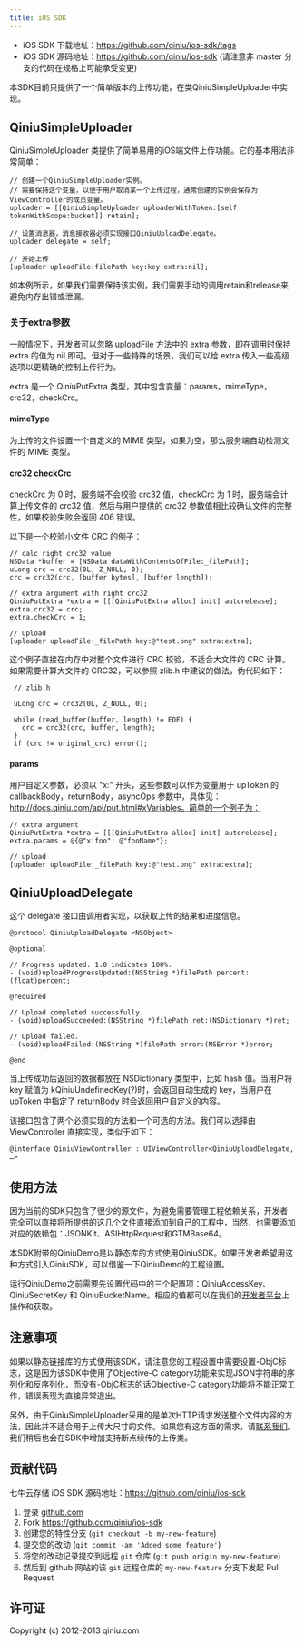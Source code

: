 ```yaml
---
title: iOS SDK
---
```


- iOS SDK 下载地址：<https://github.com/qiniu/ios-sdk/tags>
- iOS SDK 源码地址：<https://github.com/qiniu/ios-sdk> (请注意非 master 分支的代码在规格上可能承受变更)

本SDK目前只提供了一个简单版本的上传功能，在类QiniuSimpleUploader中实现。

## QiniuSimpleUploader

QiniuSimpleUploader 类提供了简单易用的iOS端文件上传功能。它的基本用法非常简单：

	// 创建一个QiniuSimpleUploader实例。
	// 需要保持这个变量，以便于用户取消某一个上传过程，通常创建的实例会保存为ViewController的成员变量。
	uploader = [[QiniuSimpleUploader uploaderWithToken:[self tokenWithScope:bucket]] retain];
	
	// 设置消息器，消息接收器必须实现接口QiniuUploadDelegate。
	uploader.delegate = self;
  
	// 开始上传  
	[uploader uploadFile:filePath key:key extra:nil];
	
如本例所示，如果我们需要保持该实例，我们需要手动的调用retain和release来避免内存出错或泄漏。

### 关于extra参数

一般情况下，开发者可以忽略 uploadFile 方法中的 extra 参数，即在调用时保持 extra 的值为 nil 即可。但对于一些特殊的场景，我们可以给 extra 传入一些高级选项以更精确的控制上传行为。

extra 是一个 QiniuPutExtra 类型，其中包含变量：params，mimeType，crc32，checkCrc。

#### mimeType

为上传的文件设置一个自定义的 MIME 类型，如果为空，那么服务端自动检测文件的 MIME 类型。

#### crc32 checkCrc

checkCrc 为 0 时，服务端不会校验 crc32 值，checkCrc 为 1 时，服务端会计算上传文件的 crc32 值，然后与用户提供的 crc32 参数值相比较确认文件的完整性，如果校验失败会返回 406 错误。

以下是一个校验小文件 CRC 的例子：

	// calc right crc32 value
    NSData *buffer = [NSData dataWithContentsOfFile:_filePath];
    uLong crc = crc32(0L, Z_NULL, 0);
    crc = crc32(crc, [buffer bytes], [buffer length]);
    
    // extra argument with right crc32
    QiniuPutExtra *extra = [[[QiniuPutExtra alloc] init] autorelease];
    extra.crc32 = crc;
    extra.checkCrc = 1;
    
    // upload
    [uploader uploadFile:_filePath key:@"test.png" extra:extra];

这个例子直接在内存中对整个文件进行 CRC 校验，不适合大文件的 CRC 计算。如果需要计算大文件的 CRC32，可以参照 zlib.h 中建议的做法，伪代码如下：

	 // zlib.h

     uLong crc = crc32(0L, Z_NULL, 0);

     while (read_buffer(buffer, length) != EOF) {
       crc = crc32(crc, buffer, length);
     }
     if (crc != original_crc) error();

#### params

用户自定义参数，必须以 "x:" 开头，这些参数可以作为变量用于 upToken 的 callbackBody，returnBody，asyncOps 参数中，具体见：http://docs.qiniu.com/api/put.html#xVariables。简单的一个例子为：

	// extra argument
    QiniuPutExtra *extra = [[[QiniuPutExtra alloc] init] autorelease];
    extra.params = @{@"x:foo": @"fooName"};
    
    // upload
    [uploader uploadFile:_filePath key:@"test.png" extra:extra];
	
## QiniuUploadDelegate

这个 delegate 接口由调用者实现，以获取上传的结果和进度信息。

	@protocol QiniuUploadDelegate <NSObject>

	@optional
	
	// Progress updated. 1.0 indicates 100%.
	- (void)uploadProgressUpdated:(NSString *)filePath percent:(float)percent;
	
	@required
	
	// Upload completed successfully.
	- (void)uploadSucceeded:(NSString *)filePath ret:(NSDictionary *)ret;
	
	// Upload failed.
	- (void)uploadFailed:(NSString *)filePath error:(NSError *)error;
	
	@end
	
当上传成功后返回的数据都放在 NSDictionary 类型中，比如 hash 值。当用户将 key 赋值为 kQiniuUndefinedKey(?)时，会返回自动生成的 key，当用户在 upToken 中指定了 returnBody 时会返回用户自定义的内容。

该接口包含了两个必须实现的方法和一个可选的方法。我们可以选择由 ViewController 直接实现，类似于如下：

	@interface QiniuViewController : UIViewController<QiniuUploadDelegate, …>

## 使用方法

因为当前的SDK只包含了很少的源文件，为避免需要管理工程依赖关系，开发者完全可以直接将所提供的这几个文件直接添加到自己的工程中，当然，也需要添加对应的依赖包：JSONKit、ASIHttpRequest和GTMBase64。

本SDK附带的QiniuDemo是以静态库的方式使用QiniuSDK。如果开发者希望用这种方式引入QiniuSDK，可以借鉴一下QiniuDemo的工程设置。

运行QiniuDemo之前需要先设置代码中的三个配置项：QiniuAccessKey、QiniuSecretKey 和 QiniuBucketName。相应的值都可以在我们的[开发者平台]( https://portal.qiniu.com/)上操作和获取。

## 注意事项

如果以静态链接库的方式使用该SDK，请注意您的工程设置中需要设置-ObjC标志，这是因为该SDK中使用了Objective-C category功能来实现JSON字符串的序列化和反序列化，而没有-ObjC标志的话Objective-C category功能将不能正常工作，错误表现为直接异常退出。

另外，由于QiniuSimpleUploader采用的是单次HTTP请求发送整个文件内容的方法，因此并不适合用于上传大尺寸的文件。如果您有这方面的需求，请[联系我们](http://http://support.qiniu.com/home)。我们稍后也会在SDK中增加支持断点续传的上传类。

<a name="Contributing"></a>

## 贡献代码

七牛云存储 iOS SDK 源码地址：<https://github.com/qiniu/ios-sdk>

1. 登录 [github.com](https://github.com)
2. Fork <https://github.com/qiniu/ios-sdk>
3. 创建您的特性分支 (`git checkout -b my-new-feature`)
4. 提交您的改动 (`git commit -am 'Added some feature'`)
5. 将您的改动记录提交到远程 `git` 仓库 (`git push origin my-new-feature`)
6. 然后到 github 网站的该 `git` 远程仓库的 `my-new-feature` 分支下发起 Pull Request

<a name="License"></a>

## 许可证

Copyright (c) 2012-2013 qiniu.com
